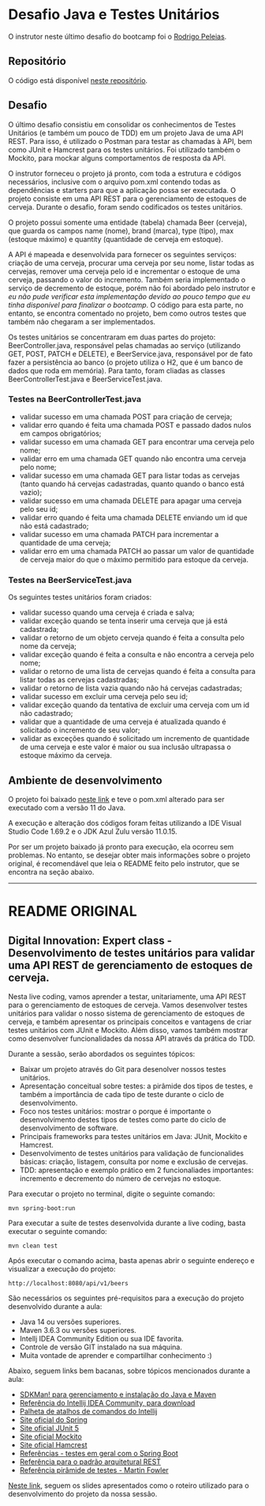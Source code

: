 # Desafio Java e Testes Unitários

O instrutor neste último desafio do bootcamp foi o [Rodrigo Peleias](https://www.linkedin.com/in/rodrigopeleias/).

## Repositório
O código está disponível [neste repositório](https://github.com/zingarelli/desafios-bootcamp-TQI-DIO/tree/main/Java/testes-unitarios-beer-api).

## Desafio
O último desafio consistiu em consolidar os conhecimentos de Testes Unitários (e também um pouco de TDD) em um projeto Java de uma API REST. Para isso, é utilizado o Postman para testar as chamadas à API, bem como JUnit e Hamcrest para os testes unitários. Foi utilizado também o Mockito, para mockar alguns comportamentos de resposta da API.

O instrutor forneceu o projeto já pronto, com toda a estrutura e códigos necessários, inclusive com o arquivo pom.xml contendo todas as dependências e starters para que a aplicação possa ser executada. O projeto consiste em uma API REST para o gerenciamento de estoques de cerveja. Durante o desafio, foram sendo codificados os testes unitários.

O projeto possui somente uma entidade (tabela) chamada Beer (cerveja), que guarda os campos name (nome), brand (marca), type (tipo), max (estoque máximo) e quantity (quantidade de cerveja em estoque).

A API é mapeada e desenvolvida para fornecer os seguintes serviços: criação de uma cerveja, procurar uma cerveja por seu nome, listar todas as cervejas, remover uma cerveja pelo id e incrementar o estoque de uma cerveja, passando o valor do incremento. Também seria implementado o serviço de decremento de estoque, porém não foi abordado pelo instrutor e *eu não pude verificar esta implementação devido ao pouco tempo que eu tinha disponível para finalizar o bootcamp*. O código para esta parte, no entanto, se encontra comentado no projeto, bem como outros testes que também não chegaram a ser implementados.

Os testes unitários se concentraram em duas partes do projeto: BeerController.java, responsável pelas chamadas ao serviço (utilizando GET, POST, PATCH e DELETE), e BeerService.java, responsável por de fato fazer a persistência ao banco (o projeto utiliza o H2, que é um banco de dados que roda em memória). Para tanto, foram cliadas as classes BeerControllerTest.java e BeerServiceTest.java.

### Testes na BeerControllerTest.java
- validar sucesso em uma chamada POST para criação de cerveja;
- validar erro quando é feita uma chamada POST e passado dados nulos em campos obrigatórios;
- validar sucesso em uma chamada GET para encontrar uma cerveja pelo nome;
- validar erro em uma chamada GET quando não encontra uma cerveja pelo nome;
- validar sucesso em uma chamada GET para listar todas as cervejas (tanto quando há cervejas cadastradas, quanto quando o banco está vazio);
- validar sucesso em uma chamada DELETE para apagar uma cerveja pelo seu id;
- validar erro quando é feita uma chamada DELETE enviando um id que não está cadastrado;
- validar sucesso em uma chamada PATCH para incrementar a quantidade de uma cerveja;
- validar erro em uma chamada PATCH ao passar um valor de quantidade de cerveja maior do que o máximo permitido para estoque da cerveja.

### Testes na BeerServiceTest.java
Os seguintes testes unitários foram criados:
- validar sucesso quando uma cerveja é criada e salva; 
- validar exceção quando se tenta inserir uma cerveja que já está cadastrada;
- validar o retorno de um objeto cerveja quando é feita a consulta pelo nome da cerveja;
- validar exceção quando é feita a consulta e não encontra a cerveja pelo nome;
- validar o retorno de uma lista de cervejas quando é feita a consulta para listar todas as cervejas cadastradas;
- validar o retorno de lista vazia quando não há cervejas cadastradas;
- validar sucesso em excluir uma cerveja pelo seu id;
- validar exceção quando da tentativa de excluir uma cerveja com um id não cadastrado;
- validar que a quantidade de uma cerveja é atualizada quando é solicitado o incremento de seu valor;
- validar as exceções quando é solicitado um incremento de quantidade de uma cerveja e este valor é maior ou sua inclusão ultrapassa o estoque máximo da cerveja.

## Ambiente de desenvolvimento
O projeto foi baixado [neste link](https://hermes.digitalinnovation.one/lab_projects/files/12c6add8-2135-48fd-a75b-ebcebf76329c.zip) e teve o pom.xml alterado para ser executado com a versão 11 do Java.

A execução e alteração dos códigos foram feitas utilizando a IDE Visual Studio Code 1.69.2 e o JDK Azul Zulu versão 11.0.15. 

Por ser um projeto baixado já pronto para execução, ela ocorreu sem problemas. No entanto, se desejar obter mais informações sobre o projeto original, é recomendável que leia o README feito pelo instrutor, que se encontra na seção abaixo.

<hr />

# README ORIGINAL

<h2>Digital Innovation: Expert class - Desenvolvimento de testes unitários para validar uma API REST de gerenciamento de estoques de cerveja.</h2>

Nesta live coding, vamos aprender a testar, unitariamente, uma API REST para o gerenciamento de estoques de cerveja. Vamos desenvolver testes unitários para validar o nosso sistema de gerenciamento de estoques de cerveja, e também apresentar os principais conceitos e vantagens de criar testes unitários com JUnit e Mockito. Além disso, vamos também mostrar como desenvolver funcionalidades da nossa API através da prática do TDD.

Durante a sessão, serão abordados os seguintes tópicos:

* Baixar um projeto através do Git para desenolver nossos testes unitários. 
* Apresentação conceitual sobre testes: a pirâmide dos tipos de testes, e também a importância de cada tipo de teste durante o ciclo de desenvolvimento.
* Foco nos testes unitários: mostrar o porque é importante o desenvolvimento destes tipos de testes como parte do ciclo de desenvolvimento de software.
* Principais frameworks para testes unitários em Java: JUnit, Mockito e Hamcrest. 
* Desenvolvimento de testes unitários para validação de funcionalides básicas: criação, listagem, consulta por nome e exclusão de cervejas.
* TDD: apresentação e exemplo prático em 2 funcionaliades importantes: incremento e decremento do número de cervejas no estoque.

Para executar o projeto no terminal, digite o seguinte comando:

```shell script
mvn spring-boot:run 
```

Para executar a suíte de testes desenvolvida durante a live coding, basta executar o seguinte comando:

```shell script
mvn clean test
```

Após executar o comando acima, basta apenas abrir o seguinte endereço e visualizar a execução do projeto:

```
http://localhost:8080/api/v1/beers
```

São necessários os seguintes pré-requisitos para a execução do projeto desenvolvido durante a aula:

* Java 14 ou versões superiores.
* Maven 3.6.3 ou versões superiores.
* Intellj IDEA Community Edition ou sua IDE favorita.
* Controle de versão GIT instalado na sua máquina.
* Muita vontade de aprender e compartilhar conhecimento :)

Abaixo, seguem links bem bacanas, sobre tópicos mencionados durante a aula:

* [SDKMan! para gerenciamento e instalação do Java e Maven](https://sdkman.io/)
* [Referência do Intellij IDEA Community, para download](https://www.jetbrains.com/idea/download)
* [Palheta de atalhos de comandos do Intellij](https://resources.jetbrains.com/storage/products/intellij-idea/docs/IntelliJIDEA_ReferenceCard.pdf)
* [Site oficial do Spring](https://spring.io/)
* [Site oficial JUnit 5](https://junit.org/junit5/docs/current/user-guide/)
* [Site oficial Mockito](https://site.mockito.org/)
* [Site oficial Hamcrest](http://hamcrest.org/JavaHamcrest/)
* [Referências - testes em geral com o Spring Boot](https://www.baeldung.com/spring-boot-testing)
* [Referência para o padrão arquitetural REST](https://restfulapi.net/)
* [Referência pirâmide de testes - Martin Fowler](https://martinfowler.com/articles/practical-test-pyramid.html#TheImportanceOftestAutomation)

[Neste link](https://drive.google.com/file/d/1KPh19mvyKirorOI-UsEYHKkmZpet3Ks6/view?usp=sharing), seguem os slides apresentados como o roteiro utilizado para o desenvolvimento do projeto da nossa sessão.